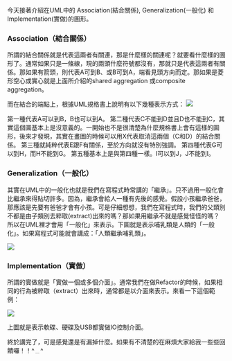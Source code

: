 今天接著介紹在UML中的 Association(結合關係), Generalization(一般化) 和 Implementation(實做)的圖形。
  
### Association（結合關係）
所謂的結合關係就是代表這兩者有關連，那是什麼樣的關連呢？就要看什麼樣的圖形了。通常如果只是一條線，現的兩頭什麼符號都沒有，那就只是代表這兩者有關係。那如果有箭頭，則代表A可到B、或B可到A，端看見頭方向而定。那如果是菱形空心或實心就是上面所介紹的shared aggregation 或composite aggregation。
  
而在結合的端點上，根據UML規格書上說明有以下幾種表示方式：
![][Association]
  
第一種代表A可以到B，B也可以到A。
第二種代表C不能到D並且D也不能到C，其實這個圖基本上是沒意義的。一開始也不是很清楚為什麼規格書上會有這樣的圖形，後來才發現，其實在畫圖的時候可以用X代表取消這兩個（C和D）的結合關係。
第三種就純粹代表E跟F有關係，至於方向就沒有特別強調。
第四種代表G可以到H，而H不能到G。
第五種基本上是與第四種一樣。I可以到J，J不能到I。
  
  
### Generalization（一般化）
其實在UML中的一般化也就是我們在寫程式時常講的「繼承」。只不過用一般化會比繼承來得貼切許多。因為，繼承會給人一種有先後的感覺。假設小孩繼承爸爸，那應該是先要有爸爸才會有小孩。可是仔細想想，我們在寫程式時，我們的父類別不都是由子類別去粹取(extract)出來的嗎？那如果用繼承不就是感覺怪怪的嗎？所以在UML裡才會用「一般化」來表示。下圖就是表示哺乳類是人類的「一般化」。如果寫程式可能就會講成：「人類繼承哺乳類」。
  
![][Generalization]
  
  
### Implementation（實做）
所謂的實做就是「實做一個或多個介面」。通常我們在做Refactor的時候，如果相同的行為被粹取（extract）出來時，通常都是以介面來表示。來看一下這個範例：
  
![][Implementation]
  
  
上圖就是表示軟碟、硬碟及USB都實做IO控制介面。
  
終於講完了，可是感覺還是有漏掉什麼。如果有不清楚的在麻煩大家給我一些些回饋囉！！^﹍^
  

[Association]: <https://www.dropbox.com/s/15ky651qk3jxxug/Day18-UML_Association.png?dl=1>
[Generalization]: <https://www.dropbox.com/s/wp2ujqyxdlqzc8o/Day18-UML_Generalization.png?dl=1>
[Implementation]: <https://www.dropbox.com/s/odo73mukab7b8s8/Day18-UML_Implementation.png?dl=1>